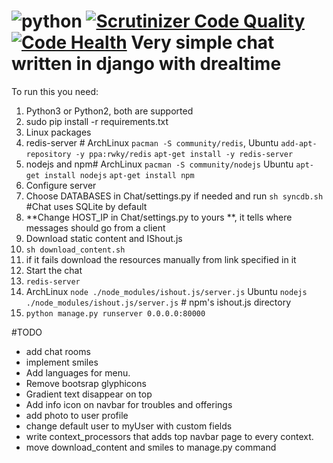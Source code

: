 ![python](https://img.shields.io/badge/python-3.4-blue.svg) [![Scrutinizer Code Quality](https://scrutinizer-ci.com/g/Deathangel908/djangochat/badges/quality-score.png?b=master)](https://scrutinizer-ci.com/g/Deathangel908/djangochat/?branch=master) [![Code Health](https://landscape.io/github/Deathangel908/djangochat/master/landscape.svg?style=flat)](https://landscape.io/github/Deathangel908/djangochat/master)
Very simple chat written in django with drealtime
==========
To run this you need:

1. Python3 or Python2, both are supported
2. sudo pip install -r requirements.txt 
3. Linux packages
 1. redis-server # ArchLinux `pacman -S community/redis`, Ubuntu `add-apt-repository -y ppa:rwky/redis` `apt-get install -y redis-server`
 2. nodejs and npm# ArchLinux `pacman -S community/nodejs` Ubuntu `apt-get install nodejs` `apt-get install npm`
4. Configure server  
 1. Choose DATABASES in Chat/settings.py if needed and run `sh syncdb.sh` #Chat uses SQLite by default
 2. **Change HOST_IP in Chat/settings.py to yours **, it tells where messages should go from a client
5. Download static content and IShout.js
 1. `sh download_content.sh` 
 2. if it fails download the resources manually from link specified in it
6. Start the chat 
 1. `redis-server` 
 2. ArchLinux `node ./node_modules/ishout.js/server.js` Ubuntu `nodejs ./node_modules/ishout.js/server.js` # npm's ishout.js directory
 3. `python manage.py runserver 0.0.0.0:80000`

#TODO
* add chat rooms
* implement smiles
* Add languages for menu.
* Remove bootsrap glyphicons
* Gradient text disappear on top
* Add info icon on navbar for troubles and offerings
* add photo to user profile
* change default user to myUser with custom fields
* write context_processors that adds top navbar page to every context.
* move download_content and smiles to manage.py command
